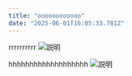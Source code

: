 ```yaml
---
title: "oooooooooooo"
date: "2025-06-01T16:05:33.781Z"
---
```


rrrrrrrrrr
<img src="/uploads/4e391afd-ec31-487f-8726-1956208d0490-slider6.webp" alt="説明">

hhhhhhhhhhhhhhhhhhh
<img src="/uploads/49249ba1-74a5-4458-af37-f3a04b8221bc-slider5.webp" alt="説明">

